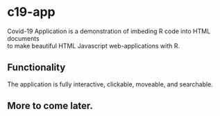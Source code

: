 # c19-app
Covid-19 Application is a demonstration of imbeding R code into HTML documents  
to make beautiful HTML Javascript web-applications with R.  

## Functionality  
The application is fully interactive, clickable, moveable, and searchable.  

## More to come later.
